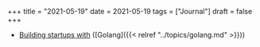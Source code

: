 +++
title = "2021-05-19"
date = 2021-05-19
tags = ["Journal"]
draft = false
+++

-   [Building startups with](https://changelog.com/gotime/177) ([Golang]({{< relref "../topics/golang.md" >}}))